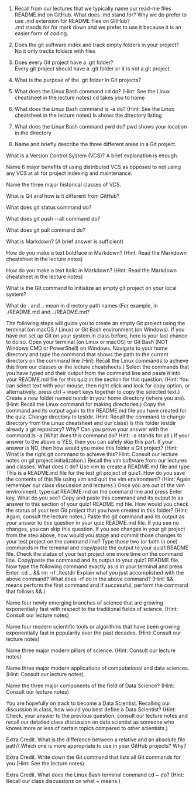 1. Recall from our lectures that we typically name our read-me files README.md on GitHub.
What does .md stand for? Why we do prefer to use .md extension for README files on GitHub?  
.md stands for for mark down and we prefer to use it because it is an easier form of coding. 

2. Does the git software index and track empty folders in your project?  
No it only tracks folders with files

3. Does every Git project have a .git folder?  
Every git project should have a .git folder or it is not a git project.

4. What is the purpose of the .git folder in Git projects?

5. What does the Linux Bash command cd do? (Hint: See the Linux cheatsheet in the lecture notes)
cd takes you to home   
   
6. What does the Linux Bash command ls -a do? (Hint: See the Linux cheatsheet in the lecture notes)
ls shows the directory listing   

7. What does the Linux Bash command pwd do?
pwd shows your location in the directory       

8. Name and briefly describe the three different areas in a Git project.
   

What is a Version Control System (VCS)? A brief explanation is enough.

Name 6 major benefits of using distributed VCS as opposed to not using any VCS at all for project indexing and maintenance.

Name the three major historical classes of VCS.

What is Git and how is it different from GitHub?

What does git status command do?

What does git push --all command do?

What does git pull command do?

What is Markdown? (A brief answer is sufficient)

How do you make a text boldface in Markdown? (Hint: Read the Markdown cheatsheet in the lecture notes)

How do you make a text italic in Markdown? (Hint: Read the Markdown cheatsheet in the lecture notes)

What is the Git command to initialize an empty git project on your local system?

What do . and .. mean in directory path names (For example, in ./README.md and ../README.md?

The following steps will guide you to create an empty Git project using the terminal (on macOS / Linux) or Git Bash environment (on Windows).
If you have not set up Git on your system in class before, here is your last chance to do so.
Open your terminal (on Linux or macOS) or Git Bash (NOT Windows CMD or PowerShell) on Windows.
Navigate to your home directory and type the command that shows the path to the current directory on the command line (Hint: Recall the Linux commands to achieve this from our classes or the lecture cheatsheets.)
Select the commands that you have typed and their output from the command line and paste it into your README.md file for this quiz in the section for this question.
(Hint: You can select text with your mouse, then right click and look for copy option, or alternatively, press ctrl + insert keys together to copy the selected text.)
Create a new folder named testdir in your home directory (where you are).
(Hint: Recall the Linux command for making directories.)
Copy the command and its output again to the README.md file you have created for the quiz.
Change directory to testdir. (Hint: Recall the command to change directory from the Linux cheatsheet and our class)
Is this folder testdir already a git repository? Why? Can you prove your answer with the command ls -a (What does this command do? Hint: -a stands for all.)
If your answer to the above is YES, then you can safely skip this part.
If your answer is NO, then how would you make this folder a Git project? (Hint: What is the right git command to achieve this? Hint: Consult our lecture notes on git project initialization.)
Recall the vim software from our lectures and classes. What does it do?
Use vim to create a README.md file and type This is a README.md file for the test git project of quiz1.
How do you save the contents of this file using vim and quit the vim environment? (Hint: Again remember our class discussion and lectures.)
Once you are out of the vim environment, type cat README.md on the command line and press Enter key.
What do you see? Copy and paste this command and its output to as answer to this section of your quiz1 README.md file.
How would you check the status of your test Git project that you have created in this folder? (Hint: Again, consult the lecture notes.)
Paste the git command and its output as your answer to this question in your quiz README.md file.
If you see no changes, you can skip this question.
If you see changes in your git project from the step above, how would you stage and commit those changes to your test project on the command line?
Type those two (or both in one) commands in the terminal and copy/paste the output to your quiz1 README file.
Check the status of your test project one more time on the command line.
Copy/paste the command and its output to your quiz1 README file.
Now type the following command exactly as is in your terminal and press Enter.
cd .. && rm -rf ./testdir
Explain what you just accomplished with the above command? What does -rf do in the above command?
(Hint: && means perform the first command and if successful, perform the command that follows &&.)

Name four newly emerging branches of science that are growing exponentially fast with respect to the traditional fields of science. (Hint: Consult our lecture notes)

Name four modern scientific tools or algorithms that have been growing exponentially fast in popularity over the past decades. (Hint: Consult our lecture notes)

Name three major modern pillars of science. (Hint: Consult our lecture notes)

Name three major modern applications of computational and data sciences. (Hint: Consult our lecture notes)

Name the three major components of the field of Data Science? (Hint: Consult our lecture notes)

You are hopefully on track to become a Data Scientist. Recalling our discussion in class, how would you best define a Data Scientist? (Hint: Check, your answer to the previous question, consult our lecture notes and recall our detailed class discussion on data scientist as someone who knows more or less of certain topics compared to other scientists.)

Extra Credit. What is the difference between a relative and an absolute file path?
Which one is more appropriate to use in your GitHub projects? Why?

Extra Credit. Write down the Git command that lists all Git commands for you (Hint: See the lecture notes)

Extra Credit. What does the Linux Bash terminal command cd ~ do? (Hint: Recall our class discussions on what ~ means.)
